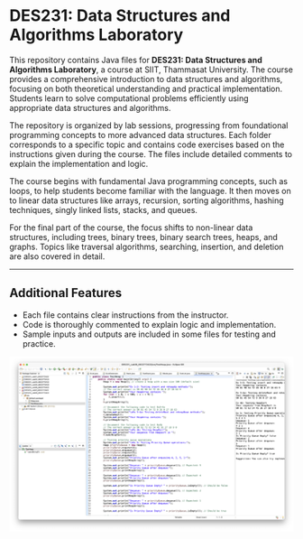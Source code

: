 # DES231: Data Structures and Algorithms Laboratory

This repository contains Java files for **DES231: Data Structures and Algorithms Laboratory**, a course at SIIT, Thammasat University. The course provides a comprehensive introduction to data structures and algorithms, focusing on both theoretical understanding and practical implementation. Students learn to solve computational problems efficiently using appropriate data structures and algorithms.

The repository is organized by lab sessions, progressing from foundational programming concepts to more advanced data structures. Each folder corresponds to a specific topic and contains code exercises based on the instructions given during the course. The files include detailed comments to explain the implementation and logic.

The course begins with fundamental Java programming concepts, such as loops, to help students become familiar with the language. It then moves on to linear data structures like arrays, recursion, sorting algorithms, hashing techniques, singly linked lists, stacks, and queues. 

For the final part of the course, the focus shifts to non-linear data structures, including trees, binary trees, binary search trees, heaps, and graphs. Topics like traversal algorithms, searching, insertion, and deletion are also covered in detail.

---

## Additional Features  

- Each file contains clear instructions from the instructor.  
- Code is thoroughly commented to explain logic and implementation.  
- Sample inputs and outputs are included in some files for testing and practice.  

![](https://raw.githubusercontent.com/npwitk/DES231-Data-Structures-and-Algorithms-Laboratory/refs/heads/main/readme_screenshot.png)
